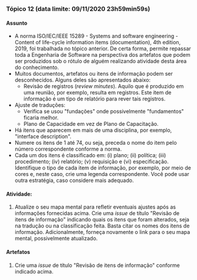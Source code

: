 ### Tópico 12 (data limite: **09/11/2020 23h59min59s**)

#### Assunto

- A norma ISO/IEC/IEEE 15289 - Systems and software engineering - Content of life-cycle information items (documentation), 
4th edition, 2019, foi trabalhada no tópico anterior. De certa forma, permite repassar toda a Engenharia de Software
na perspectiva dos artefatos que podem ser produzidos sob o rótulo de alguém realizando atividade desta área do conhecimento.
- Muitos documentos, artefatos ou itens de informação podem ser desconhecidos. Alguns deles são apresentados abaixo:
  - Revisão de registros (_review minutes_). Aquilo que é produzido em uma reunião, por exemplo, resulta em registros. Este item 
  de informação é um tipo de relatório para rever tais registros. 
- Ajuste de traduções:
  - Verifica se usou "fundações" onde possivelmente "fundamentos" ficaria melhor.
  - Plano de Capacidade em vez de Plano de Capacitação.
- Há itens que aparecem em mais de uma disciplina, por exemplo, "interface description".
- Numere os itens de 1 até 74, ou seja, preceda o nome do item pelo número correspondente conforme a norma.
- Cada um dos itens é classificado em: (i) plano; (ii) política; (iii) procedimento; (iv) relatório; (v) requisição e (vi) especificação. 
Identifique o tipo de cada item de informação, por exemplo, por meio de cores e, neste caso, crie uma legenda correspondente. Você pode usar
outra estratégia, caso considere mais adequado. 
  
#### Atividade:

1. Atualize o seu mapa mental para refletir eventuais ajustes após as informações fornecidas acima. Crie uma _issue_
de título "Revisão de itens de informação" indicando quais os itens que foram alterados, seja na tradução ou na classificação feita. 
Basta citar os nomes dos itens de informação. Adicionalmente, forneça novamente o link para o seu mapa mental, possivelmente
atualizado.

#### Artefatos

1. Crie uma _issue_ de título "Revisão de itens de informação" conforme indicado acima.
